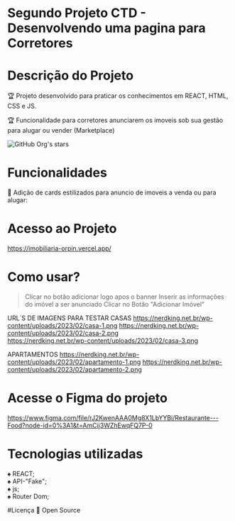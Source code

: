 # Segundo Projeto CTD - Desenvolvendo uma pagina para Corretores

# Descrição do Projeto
:trophy: Projeto desenvolvido para praticar os conhecimentos em REACT, HTML, CSS e JS.

:trophy: Funcionalidade para corretores anunciarem os imoveis sob sua gestão para alugar ou vender (Marketplace)

![GitHub Org's stars](https://img.shields.io/github/stars/camilafernanda?style=social)

# Funcionalidades
:rocket: Adição de cards estilizados para anuncio de imoveis a venda ou para alugar:

# Acesso ao Projeto
https://imobiliaria-orpin.vercel.app/

# Como usar?
>Clicar no botão adicionar logo apos o banner
>Inserir as informações do imóvel a ser anunciado
>Clicar no Botão "Adicionar Imóvel"

URL`S DE IMAGENS PARA TESTAR
CASAS
https://nerdking.net.br/wp-content/uploads/2023/02/casa-1.png
https://nerdking.net.br/wp-content/uploads/2023/02/casa-2.png	
https://nerdking.net.br/wp-content/uploads/2023/02/casa-3.png

APARTAMENTOS
https://nerdking.net.br/wp-content/uploads/2023/02/apartamento-1.png
https://nerdking.net.br/wp-content/uploads/2023/02/apartamento-2.png

# Acesse o Figma do projeto
https://www.figma.com/file/rJ2KwenAAA0Mg8X1LbYYBi/Restaurante---Food?node-id=0%3A1&t=AmCij3WZhEwqFQ7P-0

# Tecnologias utilizadas

:spades: REACT;<br>
:spades: API-"Fake";<br>
:spades: js;<br>
:spades: Router Dom;<br>

#Licença
:file_folder: Open Source
